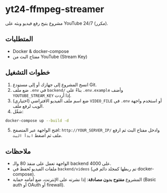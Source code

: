 # yt24-ffmpeg-streamer

مشروع يتيح رفع فيديو وبثه على YouTube 24/7 (مكرر).

## المتطلبات
- Docker & docker-compose
- مفتاح البث من YouTube (Stream Key)

## خطوات التشغيل
1. انسخ المشروع إلى جهازك أو إلى مستودع Git.
2. ضع ملف `.env` في `backend/` بناءً على `.env.example` وأضف `YOUTUBE_STREAM_KEY` إذا أردت.
3. (اختياري) ضع اسم ملف الفيديو الافتراضي `VIDEO_FILE` في `.env` أو استخدم واجهة الويب لرفع ملف.
4. شغّل:

```bash
docker-compose up --build -d
```

5. افتح الواجهة عبر المتصفح: `http://YOUR_SERVER_IP/` وادخل مفتاح البث ثم ارفع ملف ثم اضغط `ابدأ البث`.

## ملاحظات
- الواجهة تعمل على منفذ 80 والـ backend على 4000.
- ملفات الفيديو تُحفظ في `backend/videos` (تم ربطها كمجلد دائم في docker-compose).
- المشروع **مفتوح بدون مصادقة**: إذا نشرته على الإنترنت، ضع أمامه حماية (Basic auth أو OAuth أو firewall).
